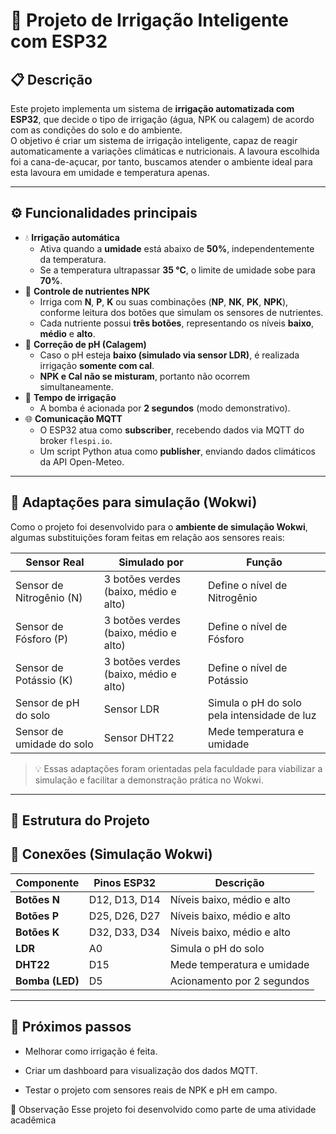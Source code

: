 # 🌱 Projeto de Irrigação Inteligente com ESP32

## 📋 Descrição

Este projeto implementa um sistema de **irrigação automatizada com ESP32**, que decide o tipo de irrigação (água, NPK ou calagem) de acordo com as condições do solo e do ambiente.  
O objetivo é criar um sistema de irrigação inteligente, capaz de reagir automaticamente a variações climáticas e nutricionais.
A lavoura escolhida foi a cana-de-açucar, por tanto, buscamos atender o ambiente ideal para esta lavoura em umidade e temperatura apenas.

---

## ⚙️ Funcionalidades principais

- 💧 **Irrigação automática**
  - Ativa quando a **umidade** está abaixo de **50%**, independentemente da temperatura.
  - Se a temperatura ultrapassar **35 °C**, o limite de umidade sobe para **70%**.
- 🧪 **Controle de nutrientes NPK**
  - Irriga com **N**, **P**, **K** ou suas combinações (**NP**, **NK**, **PK**, **NPK**), conforme leitura dos botões que simulam os sensores de nutrientes.
  - Cada nutriente possui **três botões**, representando os níveis **baixo**, **médio** e **alto**.
- 🧂 **Correção de pH (Calagem)**
  - Caso o pH esteja **baixo (simulado via sensor LDR)**, é realizada irrigação **somente com cal**.
  - **NPK e Cal não se misturam**, portanto não ocorrem simultaneamente.
- 🚿 **Tempo de irrigação**
  - A bomba é acionada por **2 segundos** (modo demonstrativo).
- 🌐 **Comunicação MQTT**
  - O ESP32 atua como **subscriber**, recebendo dados via MQTT do broker `flespi.io`.
  - Um script Python atua como **publisher**, enviando dados climáticos da API Open-Meteo.

---

## 🔄 Adaptações para simulação (Wokwi)

Como o projeto foi desenvolvido para o **ambiente de simulação Wokwi**, algumas substituições foram feitas em relação aos sensores reais:

| Sensor Real | Simulado por | Função |
|--------------|---------------|--------|
| Sensor de Nitrogênio (N) | 3 botões verdes (baixo, médio e alto) | Define o nível de Nitrogênio |
| Sensor de Fósforo (P) | 3 botões verdes (baixo, médio e alto) | Define o nível de Fósforo |
| Sensor de Potássio (K) | 3 botões verdes (baixo, médio e alto) | Define o nível de Potássio |
| Sensor de pH do solo | Sensor LDR | Simula o pH do solo pela intensidade de luz |
| Sensor de umidade do solo | Sensor DHT22 | Mede temperatura e umidade |

> 💡 Essas adaptações foram orientadas pela faculdade para viabilizar a simulação e facilitar a demonstração prática no Wokwi.

---

## 🧰 Estrutura do Projeto



## 🔌 Conexões (Simulação Wokwi)

| Componente | Pinos ESP32 | Descrição |
|-------------|-------------|-----------|
| **Botões N** | D12, D13, D14 | Níveis baixo, médio e alto |
| **Botões P** | D25, D26, D27 | Níveis baixo, médio e alto |
| **Botões K** | D32, D33, D34 | Níveis baixo, médio e alto |
| **LDR** | A0 | Simula o pH do solo |
| **DHT22** | D15 | Mede temperatura e umidade |
| **Bomba (LED)** | D5 | Acionamento por 2 segundos |

---

## 🚀 Próximos passos



* Melhorar como irrigação é feita.

* Criar um dashboard para visualização dos dados MQTT.

* Testar o projeto com sensores reais de NPK e pH em campo.

🧩 Observação
Esse projeto foi desenvolvido como parte de uma atividade acadêmica